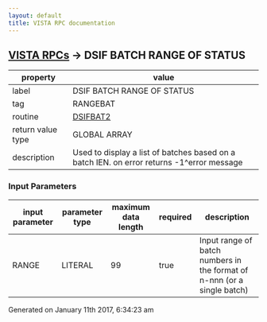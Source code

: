 ```yaml
---
layout: default
title: VISTA RPC documentation
---
```




## [VISTA RPCs](TableOfContent.md) &#8594; DSIF BATCH RANGE OF STATUS 

 property | value 
--- | --- 
 label | DSIF BATCH RANGE OF STATUS
 tag | RANGEBAT
 routine | [DSIFBAT2](http://code.osehra.org/dox/Routine_DSIFBAT2_source.html)
 return value type | GLOBAL ARRAY
 description | Used to display a list of batches based on a batch IEN. on error returns -1^error message

### Input Parameters

| input parameter | parameter type | maximum data length | required | description | 
| --- | --- | --- | --- | --- | 
| RANGE | LITERAL | 99 | true | Input range of batch numbers in the format of n-nnn (or a single batch)  | 




Generated on January 11th 2017, 6:34:23 am